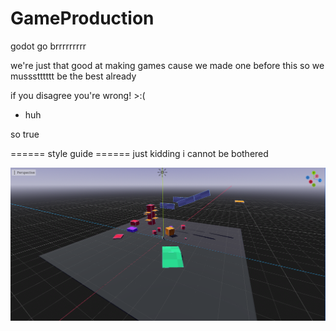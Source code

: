 # GameProduction
godot go brrrrrrrrr

we're just that good at making games cause we made one before this so we mussstttttt be the best already

if you disagree you're wrong! >:(


- huh 

so true

====== style guide ======
just kidding
i cannot be bothered

![screenshot of development](https://github.com/Joltemon/GameProduction/blob/main/dev_screenshot.png)
